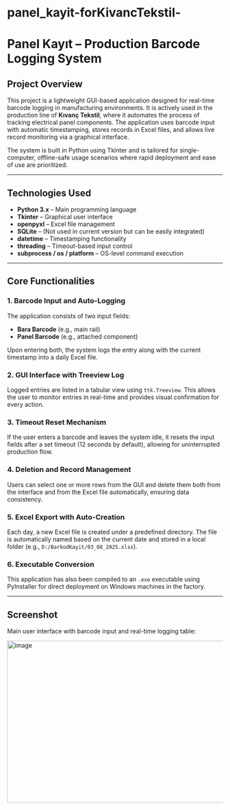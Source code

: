 # panel_kayit-forKivancTekstil-
# Panel Kayıt – Production Barcode Logging System

## Project Overview

This project is a lightweight GUI-based application designed for real-time barcode logging in manufacturing environments. It is actively used in the production line of **Kıvanç Tekstil**, where it automates the process of tracking electrical panel components. The application uses barcode input with automatic timestamping, stores records in Excel files, and allows live record monitoring via a graphical interface.

The system is built in Python using Tkinter and is tailored for single-computer, offline-safe usage scenarios where rapid deployment and ease of use are prioritized.

---

## Technologies Used

- **Python 3.x** – Main programming language
- **Tkinter** – Graphical user interface
- **openpyxl** – Excel file management
- **SQLite** – (Not used in current version but can be easily integrated)
- **datetime** – Timestamping functionality
- **threading** – Timeout-based input control
- **subprocess / os / platform** – OS-level command execution

---

## Core Functionalities

### 1. Barcode Input and Auto-Logging
The application consists of two input fields:
- **Bara Barcode** (e.g., main rail)
- **Panel Barcode** (e.g., attached component)

Upon entering both, the system logs the entry along with the current timestamp into a daily Excel file.

### 2. GUI Interface with Treeview Log
Logged entries are listed in a tabular view using `ttk.Treeview`. This allows the user to monitor entries in real-time and provides visual confirmation for every action.

### 3. Timeout Reset Mechanism
If the user enters a barcode and leaves the system idle, it resets the input fields after a set timeout (12 seconds by default), allowing for uninterrupted production flow.

### 4. Deletion and Record Management
Users can select one or more rows from the GUI and delete them both from the interface and from the Excel file automatically, ensuring data consistency.

### 5. Excel Export with Auto-Creation
Each day, a new Excel file is created under a predefined directory. The file is automatically named based on the current date and stored in a local folder (e.g., `D:/BarkodKayit/03_08_2025.xlsx`).

### 6. Executable Conversion
This application has also been compiled to an `.exe` executable using PyInstaller for direct deployment on Windows machines in the factory.

---


## Screenshot
Main user interface with barcode input and real-time logging table:

<img width="897" height="377" alt="image" src="https://github.com/user-attachments/assets/2821094f-8bcb-48cc-8364-a2ac93172a2c" />
